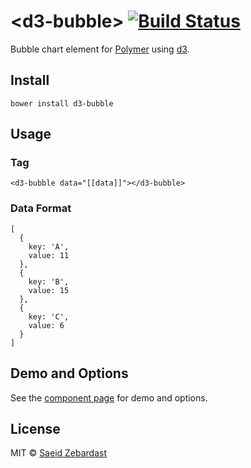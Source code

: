 # &lt;d3-bubble&gt; [![Build Status](https://travis-ci.org/saeidzebardast/d3-bubble.svg?branch=master)](https://travis-ci.org/saeidzebardast/d3-bubble)
Bubble chart element for [Polymer](https://www.polymer-project.org) using [d3](http://d3js.org).

## Install

```
bower install d3-bubble
```

## Usage
### Tag

```
<d3-bubble data="[[data]]"></d3-bubble>
```

### Data Format

```
[
  {
    key: 'A',
    value: 11
  },
  {
    key: 'B',
    value: 15
  },
  {
    key: 'C',
    value: 6
  }
]
```

## Demo and Options
See the [component page](http://saeidzebardast.github.io/d3-bubble/components/d3-bubble/) for demo and options.

## License
MIT © [Saeid Zebardast](http://zebardast.com)
